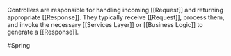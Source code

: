 Controllers are responsible for handling incoming [[Request]] and returning appropriate [[Response]]. They typically receive [[Request]], process them, and invoke the necessary [[Services Layer]] or [[Business Logic]] to generate a [[Response]].

#Spring 